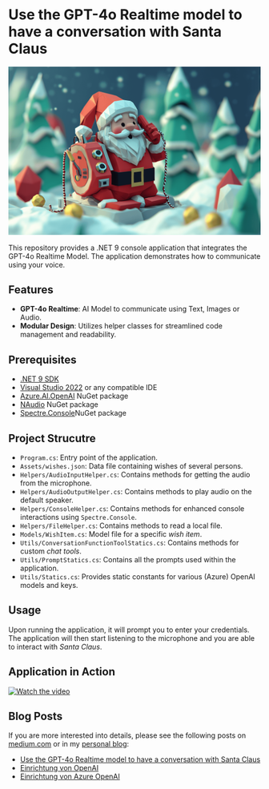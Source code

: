 # Use the GPT-4o Realtime model to have a conversation with Santa Claus

![header](/docs/header.png)

This repository provides a .NET 9 console application that integrates the GPT-4o Realtime Model. The application demonstrates how to communicate using your voice.

## Features

- **GPT-4o Realtime**: AI Model to communicate using Text, Images or Audio.
- **Modular Design**: Utilizes helper classes for streamlined code management and readability.

## Prerequisites

- [.NET 9 SDK](https://dotnet.microsoft.com/en-us/download/dotnet/9.0)
- [Visual Studio 2022](https://visualstudio.microsoft.com/) or any compatible IDE
- [Azure.AI.OpenAI](https://www.nuget.org/packages/Azure.AI.OpenAI) NuGet package
- [NAudio](https://www.nuget.org/packages/NAudio) NuGet package
- [Spectre.Console](https://www.nuget.org/packages/Spectre.Console)NuGet package

## Project Strucutre

- `Program.cs`: Entry point of the application.
- `Assets/wishes.json`: Data file containing wishes of several persons.
- `Helpers/AudioInputHelper.cs`: Contains methods for getting the audio from the microphone.
- `Helpers/AudioOutputHelper.cs`: Contains methods to play audio on the default speaker.
- `Helpers/ConsoleHelper.cs`: Contains methods for enhanced console interactions using `Spectre.Console`.
- `Helpers/FileHelper.cs`: Contains methods to read a local file.
- `Models/WishItem.cs`: Model file for a specific *wish item*.
- `Utils/ConversationFunctionToolStatics.cs`: Contains methods for custom *chat tools*.
- `Utils/PromptStatics.cs`: Contains all the prompts used within the application.
- `Utils/Statics.cs`: Provides static constants for various (Azure) OpenAI models and keys.

## Usage

Upon running the application, it will prompt you to enter your credentials. The application will then start listening to the microphone and you are able to interact with *Santa Claus*.

## Application in Action

[![Watch the video](https://img.youtube.com/vi/FLC59eeaBPg/maxresdefault.jpg)](https://youtu.be/FLC59eeaBPg)

## Blog Posts

If you are more interested into details, please see the following posts on [medium.com](https://medium.com/@tsjdevapps) or in my [personal blog](https://www.tsjdev-apps.de):

- [Use the GPT-4o Realtime model to have a conversation with Santa Claus](https://medium.com/medialesson/use-the-gpt-4o-realtime-model-to-have-a-conversation-with-santa-claus-08dd3ac4d97b)
- [Einrichtung von OpenAI](https://www.tsjdev-apps.de/einrichtung-von-openai/)
- [Einrichtung von Azure OpenAI](https://www.tsjdev-apps.de/einrichtung-von-azure-openai/)
